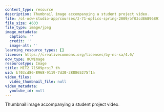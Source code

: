 ```yaml
---
content_type: resource
description: Thumbnail image accompanying a student project video.
file: /ol-ocw-studio-app/courses/2-71-optics-spring-2009/bf03cd86896891197d30388865275f1a_MIT2_71S09proj7_th.jpg
file_size: 4603
file_type: image/jpeg
image_metadata:
  caption: ''
  credit: ''
  image-alt: ''
learning_resource_types: []
license: https://creativecommons.org/licenses/by-nc-sa/4.0/
ocw_type: OCWImage
resourcetype: Image
title: MIT2_71S09proj7_th
uid: bf03cd86-8968-9119-7d30-388865275f1a
video_files:
  video_thumbnail_file: null
video_metadata:
  youtube_id: null
---
```

Thumbnail image accompanying a student project video.